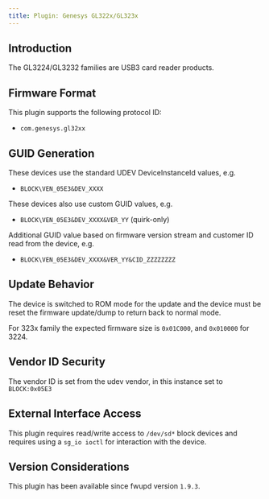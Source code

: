 ```yaml
---
title: Plugin: Genesys GL322x/GL323x
---
```


## Introduction

The GL3224/GL3232 families are USB3 card reader products.

## Firmware Format

This plugin supports the following protocol ID:

* `com.genesys.gl32xx`

## GUID Generation

These devices use the standard UDEV DeviceInstanceId values, e.g.

* `BLOCK\VEN_05E3&DEV_XXXX`

These devices also use custom GUID values, e.g.

* `BLOCK\VEN_05E3&DEV_XXXX&VER_YY` (quirk-only)

Additional GUID value based on firmware version stream and customer ID read from the device, e.g.

* `BLOCK\VEN_05E3&DEV_XXXX&VER_YY&CID_ZZZZZZZZ`

## Update Behavior

The device is switched to ROM mode for the update and the device must be reset
the firmware update/dump to return back to normal mode.

For 323x family the expected firmware size is `0x01C000`, and `0x010000` for 3224.

## Vendor ID Security

The vendor ID is set from the udev vendor, in this instance set to `BLOCK:0x05E3`

## External Interface Access

This plugin requires read/write access to `/dev/sd*` block devices and
requires using a `sg_io ioctl` for interaction with the device.

## Version Considerations

This plugin has been available since fwupd version `1.9.3`.
